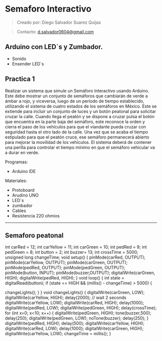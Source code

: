 # Semaforo Interactivo

>Creado por: Diego Salvador Suarez Quijas

>Contacto: d.salvador0604@gmail.com

## Arduino con LED`s y Zumbador.
- Sonido
- Ensender LED`s

## Practica 1
Realizar un sistema que simule un Semáforo Interactivo usando Arduino. Este debe mostrar un conjunto de semáforos que cambiarán de verde a ámbar a rojo, y viceversa, luego de un período de tiempo establecido, utilizando el sistema de cuatro estados de los semáforos en México. Este se extiende para incluir un conjunto de luces y un botón peatonal para solicitar cruzar la calle.
Cuando llega el peatón y se dispone a cruzar pulsa el botón que encuentra en la parte baja del semáforo, este reconoce la orden y cierra el paso de los vehículos para que el viandante pueda cruzar con seguridad hasta el otro lado de la calle. Una vez que se acaba el tiempo estipulado para que el peatón cruce, ese semáforo permanecerá abierto para mejorar la movilidad de los vehículos.
El sistema deberá de contener una perilla para controlar el tiempo mínimo en que el semáforo vehicular va a durar en verde.


Programas:
- Arduino IDE

Materiales:
- Protoboard
- Arudino UNO
- LED`s
- zumbador
- Cables
- Resistencia 220 ohmios

************************************************************************* 

## Semaforo peatonal

int carRed = 12; 
int carYellow = 11;
int carGreen = 10;
int pedRed = 9; 
int pedGreen = 8;
int button = 2;
int buzzer= 13;
int crossTime = 5000;
unsigned long changeTime;
void setup() {
pinMode(carRed, OUTPUT);
pinMode(carYellow, OUTPUT);
pinMode(carGreen, OUTPUT);
pinMode(pedRed, OUTPUT);
pinMode(pedGreen, OUTPUT);
pinMode(button, INPUT);
pinMode(buzzer,OUTPUT);
digitalWrite(carGreen, HIGH);
digitalWrite(pedRed, HIGH);
}
void loop() {
int state = digitalRead(button);
if (state == HIGH && (millis() - changeTime) > 5000) {

changeLights();
}
}
void changeLights() {
digitalWrite(carGreen, LOW);
digitalWrite(carYellow, HIGH);
delay(2000); // wait 2 seconds
digitalWrite(carYellow, LOW); 
digitalWrite(carRed, HIGH);
delay(1000); 
digitalWrite(pedRed, LOW); 
digitalWrite(pedGreen, HIGH); 
delay(crossTime); 
for (int x=0; x<10; x++) {
digitalWrite(pedGreen, HIGH);
tone(buzzer,500);
delay(250);
digitalWrite(pedGreen, LOW);
noTone(buzzer);
delay(250);
}
digitalWrite(pedRed, HIGH);
delay(500);
digitalWrite(carYellow, HIGH); 
digitalWrite(carRed, LOW); 
delay(1000);
digitalWrite(carGreen, HIGH);
digitalWrite(carYellow, LOW); 
changeTime = millis();
}
